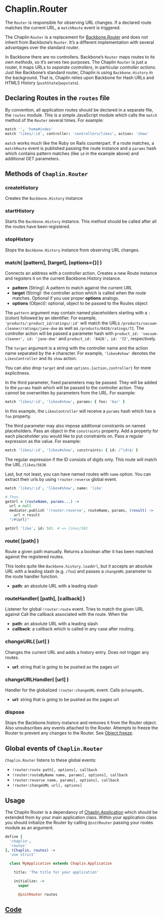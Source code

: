 # Chaplin.Router
The `Router` is responsible for observing URL changes. If a declared route matches the current URL, a `matchRoute` event is triggered.

The Chaplin `Router` is a replacement for [Backbone.Router](http://documentcloud.github.com/backbone/#Router) and does not inherit from Backbone’s `Router`. It’s a different implementation with several advantages over the standard router.

In Backbone there are no controllers. Backbone’s `Router` maps routes to its *own methods*, so it’s serves two purposes. The Chaplin `Router` is just a router, it maps URLs to *separate controllers*, in particular *controller actions*. Just like Backbone’s standard router, Chaplin is using `Backbone.History` in the background. That is, Chaplin relies upon Backbone for Hash URLs and HTML5 History (`pushState`/`popstate`).

## Declaring Routes in the `routes` file

By convention, all application routes should be declared in a separate file, the `routes` module. This is a simple JavaScript module which calls the `match` method of the `Router` several times. For example:

```coffeescript
match '', 'home#index'
match 'likes/:id', controller: 'controllers/likes', action: 'show'
```

`match` works much like the Ruby on Rails counterpart. If a route matches, a `matchRoute` event is published passing the route instance and a `params` hash which contains pattern matches (like `id` in the example above) and additional GET parameters.

## Methods of `Chaplin.Router`

<a name="createHistory"></a>

### createHistory

Creates the `Backbone.History` instance


<a name="startHistory"></a>

### startHistory

Starts the `Backbone.History` instance.  This method should be called after all the routes have been registered.


<a name="stopHistory"></a>

### stopHistory

Stops the `Backbone.History` instance from observing URL changes.


<a name="match"></a>

### match( [pattern], [target], [options={}] )

Connects an address with a controller action.  Creates a new Route instance and registers it on the current Backbone.History instance.

* **pattern** (String): A pattern to match against the current URL
* **target** (String): the controller action which is called when the route matches. Optional if you use proper **options** analogs.
* **options** (Object): optional, object to be passed to the Routes object

The `pattern` argument may contain named placeholders starting with a `:` (colon) followed by an identifier. For example, `'products/:product_id/ratings/:id'` will match the URLs
`/products/vacuum-cleaner/ratings/jane-doe` as well as `/products/8426/ratings/72`. The controller action will be passed a parameter hash with `product_id: 'vacuum-cleaner', id: 'jane-doe'` and `product_id: '8426', id: '72'`, respectively.

The `target` argument is a string with the controller name and the action name separated by the `#` character. For example, `'likes#show'` denotes the `LikesController` and its `show` action.

You can also drop `target` and use `options.{action,controller}` for more explicitness.

In the third parameter, fixed parameters may be passed. They will be added to the `params` hash which will be passed to the controller action. They cannot be overwritten by parameters from the URL. For example:

```coffeescript
match 'likes/:id', 'likes#show', params: { foo: 'bar' }
```

In this example, the `LikesController` will receive a `params` hash which has a `foo` property.

The third parameter may also impose additional constraints on named placeholders. Pass an object in the `constraints` property. Add a property for each placeholder you would like to put constraints on. Pass a regular expression as the value. For example:

```coffeescript
match 'likes/:id', 'likes#show', constraints: { id: /^\d+$/ }
```

The regular expression if the ID consists of digits only. This route will match the URL `/likes/5636`

Last, but not least, you can have named routes with `name` option. You can extract their urls by using `!router:reverse` global event.

```coffeescript
match 'likes/:id', 'likes#show', name: 'like'

# Then.
getUrl = (routeName, params...) ->
  url = null
  mediator.publish '!router:reverse', routeName, params, (result) ->
    url = result
  "/#{url}"

getUrl 'like', id: 581  # => likes/581
```

<a name="route"></a>

### route( [path] )

Route a given path manually. Returns a boolean after it has been matched against the registered routes.

This looks quite like `Backbone.history.loadUrl`, but it accepts an absolute URL with a leading slash (e.g. `/foo`) and passes a `changeURL` parameter to the route handler function.

* **path**: an absolute URL with a leading slash

<a name="routeHandler"></a>

### routeHandler( [path], [callback] )

Listener for global `!router:route` event. Tries to match the given URL against Call the callback associated with the route.
When the

* **path**: an absolute URL with a leading slash
* **callback**: a callback which is called in any case after routing.

<a name="changeURL"></a>

### changeURL( [url] )

Changes the current URL and adds a history entry.  Does not trigger any routes.

* **url**: string that is going to be pushed as the pages url


<a name="changeURLHandler"></a>

### changeURLHandler( [url] )

Handler for the globalized `!router:changeURL` event.  Calls `@changeURL`.

* **url**: string that is going to be pushed as the pages url


<a name="dispose"></a>

### dispose

Stops the Backbone.history instance and removes it from the Router object.  Also unsubscribes any events attached to the Router.  Attempts to freeze the Router to prevent any changes to the Router. See [Object.freeze](https://developer.mozilla.org/en/JavaScript/Reference/Global_Objects/Object/freeze).

## Global events of `Chaplin.Router`

`Chaplin.Router` listens to these global events:

* `!router:route path[, options], callback`
* `!router:routeByName name, params[, options], callback`
* `!router:reverse name, params[, options], callback`
* `!router:changeURL url[, options]`

## Usage
The Chaplin Router is a dependancy of [Chaplin.Application](./chaplin.application.md) which should be extended from by your main application class. Within your application class you should initialize the Router by calling `@initRouter` passing your routes module as an argument.

```coffeescript
define [
  'chaplin',
  'routes'
], (Chaplin, routes) ->
  'use strict'

  class MyApplication extends Chaplin.Application

    title: 'The title for your application'

    initialize: ->
      super

      @initRouter routes
```

## [Code](https://github.com/chaplinjs/chaplin/blob/master/src/chaplin/lib/router.coffee)
